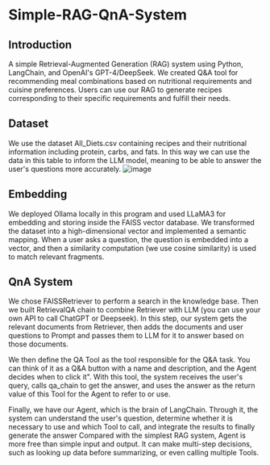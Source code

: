 # Simple-RAG-QnA-System
## Introduction
A simple Retrieval-Augmented Generation (RAG) system using Python, LangChain, and OpenAI's GPT-4/DeepSeek. We created Q&amp;A tool for recommending meal combinations based on nutritional requirements and cuisine preferences. Users can use our RAG to generate recipes corresponding to their specific requirements and fulfill their needs.
## Dataset
We use the dataset All_Diets.csv containing recipes and their nutritional information including protein, carbs, and fats. In this way we can use the data in this table to inform the LLM model, meaning to be able to answer the user's questions more accurately.
![image](https://github.com/user-attachments/assets/fd0c1ee9-5e47-4b79-bf4d-a79d5b93879b)
## Embedding
We deployed Ollama locally in this program and used LLaMA3 for embedding and storing inside the FAISS vector database. We transformed the dataset into a high-dimensional vector and implemented a semantic mapping. When a user asks a question, the question is embedded into a vector, and then a similarity computation (we use cosine similarity) is used to match relevant fragments.
## QnA System
We chose FAISSRetriever to perform a search in the knowledge base. Then we built RetrievalQA chain to combine Retriever with LLM (you can use your own API to call ChatGPT or Deepseek). In this step, our system gets the relevant documents from Retriever, then adds the documents and user questions to Prompt and passes them to LLM for it to answer based on those documents.

We then define the QA Tool as the tool responsible for the Q&A task. You can think of it as a Q&amp;A button with a name and description, and the Agent decides when to click it". With this tool, the system receives the user's query, calls qa_chain to get the answer, and uses the answer as the return value of this Tool for the Agent to refer to or use.

Finally, we have our Agent, which is the brain of LangChain. Through it, the system can understand the user's question, determine whether it is necessary to use and which Tool to call, and integrate the results to finally generate the answer Compared with the simplest RAG system, Agent is more free than simple input and output. It can make multi-step decisions, such as looking up data before summarizing, or even calling multiple Tools.
